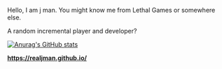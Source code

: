 Hello, I am j man.
You might know me from Lethal Games or somewhere else.

A random incremental player and developer?

[![Anurag's GitHub stats](https://github-readme-stats.vercel.app/api?username=realjman)](https://github.com/anuraghazra/github-readme-stats)
<!---
realjman/realjman is a ✨ special ✨ repository because its `README.md` (this file) appears on your GitHub profile.
You can click the Preview link to take a look at your changes.
--->
**https://realjman.github.io/**
